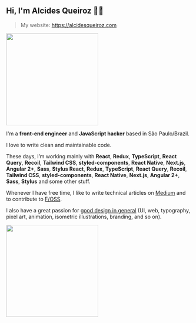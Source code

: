 ## Hi, I'm Alcides Queiroz 👋🏽

> My website: https://alcidesqueiroz.com

<img src="https://www.alcidesqueiroz.com/images/ani-alcides-about.gif" width="250"/>

I'm a **front-end engineer** and **JavaScript hacker** based in São Paulo/Brazil.

I love to write clean and maintainable code. 

These days, I’m working mainly with **React**, **Redux**, **TypeScript**, **React Query**, **Recoil**, **Tailwind CSS**, **styled-components**, **React Native**, **Next.js**, **Angular 2+**, **Sass**, **Stylus React**, **Redux**, **TypeScript**, **React Query**, **Recoil**, **Tailwind CSS**, **styled-components**, **React Native**, **Next.js**, **Angular 2+**, **Sass**, **Stylus** and some other stuff.

Whenever I have free time, I like to write technical articles on [Medium](https://medium.com/@alcidesqueiroz) and to contribute to [F/OSS](https://github.com/alcidesqueiroz).

I also have a great passion for [good design in general](http://behance.net/alcidesqueiroz) (UI, web, typography, pixel art, animation, isometric illustrations, branding, and so on).

<img src="https://www.alcidesqueiroz.com/images/ani-alcides-oss.gif" width="250"/>
